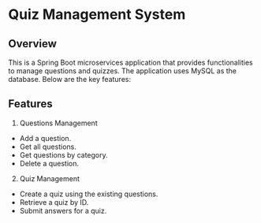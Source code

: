 # Quiz Management System
## Overview
This is a Spring Boot microservices application that provides functionalities to manage questions and quizzes. The application uses MySQL as the database. Below are the key features:

## Features
1. Questions Management

 - Add a question.
 - Get all questions.
 - Get questions by category.
 - Delete a question.

2. Quiz Management

 - Create a quiz using the existing questions.
 - Retrieve a quiz by ID.
 - Submit answers for a quiz.
